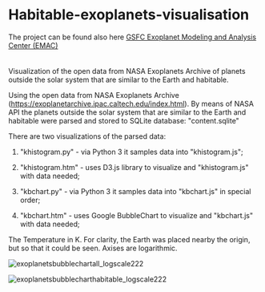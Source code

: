 # Habitable-exoplanets-visualisation

The project can be found also here [GSFC Exoplanet Modeling and Analysis Center (EMAC)](https://emac.gsfc.nasa.gov/?q=habitable)
<br/><br/><br/>
Visualization of the open data from NASA Exoplanets Archive of planets outside the solar system that are similar to the Earth and habitable.

Using the open data from NASA Exoplanets Archive (https://exoplanetarchive.ipac.caltech.edu/index.html). By means of NASA API the planets outside the solar system that are similar to the Earth and habitable were parsed and stored to SQLite database:
"content.sqlite"

There are two visualizations of the parsed data:
1. "khistogram.py"  - via Python 3 it samples data into "khistogram.js";
2. "khistogram.htm" - uses D3.js library to visualize and "khistogram.js" with data needed;

3. "kbchart.py"  - via Python 3 it samples data into "kbchart.js" in special order;
4. "kbchart.htm" - uses Google BubbleChart to visualize and "kbchart.js" with data needed;

The Temperature in K. For clarity, the Earth was placed nearby the origin, but so that it could be seen. Axises are logarithmic.

![exoplanetsbubblechartall_logscale222](https://user-images.githubusercontent.com/16411126/30125828-6b35ff00-9342-11e7-8328-146ac610f7a4.png)

![exoplanetsbubblecharthabitable_logscale222](https://user-images.githubusercontent.com/16411126/30125836-729b72e8-9342-11e7-86c5-5cb08459b694.png)
